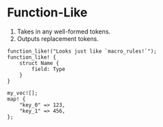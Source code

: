 # Function-Like

1. Takes in any well-formed tokens.
2. Outputs replacement tokens.

```rust,ignore
function_like!("Looks just like `macro_rules!`");
function_like! {
    struct Name {
        field: Type
    }
}

my_vec![];
map! {
    "key_0" => 123,
    "key_1" => 456,
};
```
